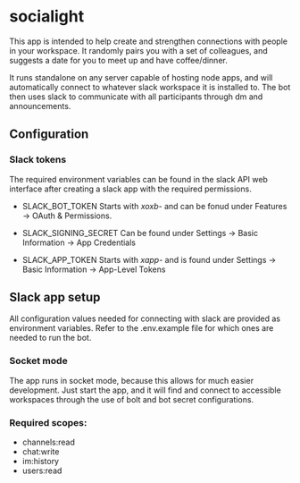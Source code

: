 # socialight

This app is intended to help create and strengthen connections with people in your workspace. It randomly pairs you with a set of colleagues, and suggests a date for you to meet up and have coffee/dinner.

It runs standalone on any server capable of hosting node apps, and will automatically connect to whatever slack workspace it is installed to. The bot then uses slack to communicate with all participants through dm and announcements.

## Configuration

### Slack tokens

The required environment variables can be found in the slack API web interface after creating a slack app with the required permissions.

* SLACK_BOT_TOKEN
Starts with *xoxb-* and can be fonud under Features -> OAuth & Permissions.

* SLACK_SIGNING_SECRET
Can be found under Settings -> Basic Information -> App Credentials

* SLACK_APP_TOKEN
Starts with *xapp-* and is found under Settings -> Basic Information -> App-Level Tokens

## Slack app setup

All configuration values needed for connecting with slack are provided as environment variables. Refer to the .env.example file for which ones are needed to run the bot.

### Socket mode

The app runs in socket mode, because this allows for much easier development. Just start the app, and it will find and connect to accessible workspaces through the use of bolt and bot secret configurations.

### Required scopes:
* channels:read
* chat:write
* im:history
* users:read